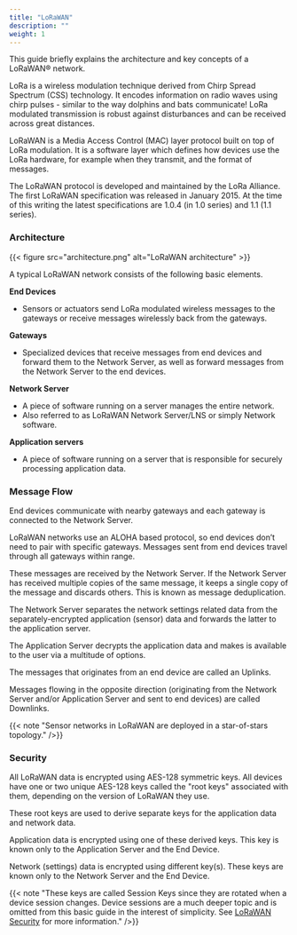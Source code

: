 ```yaml
---
title: "LoRaWAN"
description: ""
weight: 1
---
```


This guide briefly explains the architecture and key concepts of a LoRaWAN® network.

<!--more-->

LoRa is a wireless modulation technique derived from Chirp Spread Spectrum (CSS) technology. It encodes information on radio waves using chirp pulses - similar to the way dolphins and bats communicate! LoRa modulated transmission is robust against disturbances and can be received across great distances.

LoRaWAN is a Media Access Control (MAC) layer protocol built on top of LoRa modulation. It is a software layer which defines how devices use the LoRa hardware, for example when they transmit, and the format of messages.

The LoRaWAN protocol is developed and maintained by the LoRa Alliance. The first LoRaWAN specification was released in January 2015. At the time of this writing the latest specifications are 1.0.4 (in 1.0 series) and 1.1 (1.1 series).

### Architecture

{{< figure src="architecture.png" alt="LoRaWAN architecture" >}}

A typical LoRaWAN network consists of the following basic elements.

**End Devices**
  - Sensors or actuators send LoRa modulated wireless messages to the gateways or receive messages wirelessly back from the gateways.

**Gateways**
  - Specialized devices that receive messages from end devices and forward them to the Network Server, as well as forward messages from the Network Server to the end devices.

**Network Server**
  - A piece of software running on a server manages the entire network.
  - Also referred to as LoRaWAN Network Server/LNS or simply Network software.

**Application servers**
  -  A piece of software running on a server that is responsible for securely processing application data.

### Message Flow

End devices communicate with nearby gateways and each gateway is connected to the Network Server.

LoRaWAN networks use an ALOHA based protocol, so end devices don’t need to pair with specific gateways. Messages sent from end devices travel through all gateways within range.

These messages are received by the Network Server. If the Network Server has received multiple copies of the same message, it keeps a single copy of the message and discards others. This is known as message deduplication.

The Network Server separates the network settings related data from the separately-encrypted application (sensor) data and forwards the latter to the application server.

The Application Server decrypts the application data and makes is available to the user via a multitude of options.

The messages that originates from an end device are called an Uplinks.

Messages flowing in the opposite direction (originating from the Network Server and/or Application Server and sent to end devices) are called Downlinks.

{{< note "Sensor networks in LoRaWAN are deployed in a star-of-stars topology." />}}

### Security

All LoRaWAN data is encrypted using AES-128 symmetric keys. All devices have one or two unique AES-128 keys called the "root keys" associated with them, depending on the version of LoRaWAN they use.

These root keys are used to derive separate keys for the application data and network data.

Application data is encrypted using one of these derived keys. This key is known only to the Application Server and the End Device.

Network (settings) data is encrypted using different key(s). These keys are known only to the Network Server and the End Device.

{{< note "These keys are called Session Keys since they are rotated when a device session changes. Device sessions are a much deeper topic and is omitted from this basic guide in the interest of simplicity. See [LoRaWAN Security](https://www.thethingsnetwork.org/docs/lorawan/security/) for more information." />}}


